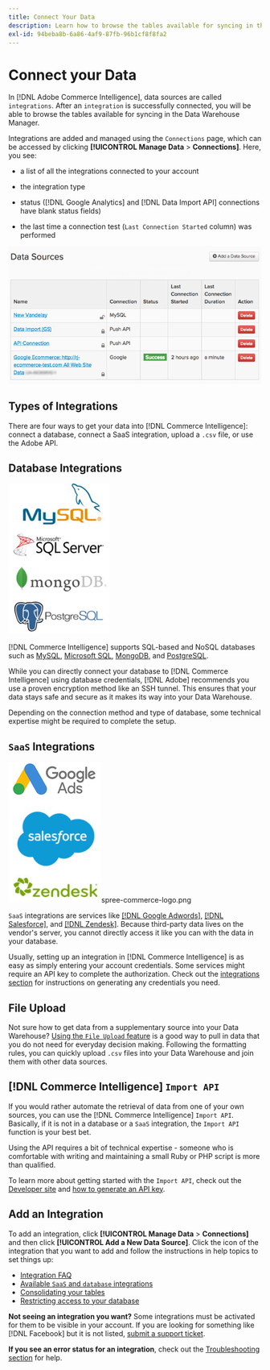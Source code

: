 ```yaml
---
title: Connect Your Data
description: Learn how to browse the tables available for syncing in the Data Warehouse Manager.
exl-id: 94beba8b-6a86-4af9-87fb-96b1cf8f8fa2
---
```

# Connect your Data

In [!DNL Adobe Commerce Intelligence], data sources are called `integrations`. After an `integration` is successfully connected, you will be able to browse the tables available for syncing in the Data Warehouse Manager.

Integrations are added and managed using the `Connections` page, which can be accessed by clicking **[!UICONTROL Manage Data** > **Connections]**. Here, you see:
 
* a list of all the integrations connected to your account

* the integration type

* status ([!DNL Google Analytics] and [!DNL Data Import API] connections have blank status fields)

* the last time a connection test (`Last Connection Started` column) was performed

![Data\_Sources\_Table.png](../../../assets/Data_Sources_Table.png)

## Types of Integrations

There are four ways to get your data into [!DNL Commerce Intelligence]: connect a database, connect a SaaS integration, upload a `.csv` file, or use the Adobe API.

## Database Integrations

![Database\_icons.jpg](../../../assets/Database_icons.jpg)

[!DNL Commerce Intelligence] supports SQL-based and NoSQL databases such as [MySQL](../../importing-data/integrations/mysql-via-ssh-tunnel.md), [Microsoft SQL](../integrations/microsoft-sql-server.md), [MongoDB](../integrations/mongodb-via-ssh-tunnel.md), and [PostgreSQL](../integrations/postgresql.md).

While you can directly connect your database to [!DNL Commerce Intelligence] using database credentials, [!DNL Adobe] recommends you use a proven encryption method like an SSH tunnel. This ensures that your data stays safe and secure as it makes its way into your Data Warehouse.

Depending on the connection method and type of database, some technical expertise might be required to complete the setup.

## `SaaS` Integrations

![](../../../assets/SaaS_icons.jpg)spree-commerce-logo.png

`SaaS` integrations are services like [[!DNL Google Adwords]](../integrations/google-adwords.md), [[!DNL Salesforce]](../integrations/salesforce.md), and [[!DNL Zendesk]](../integrations/zendesk.md). Because third-party data lives on the vendor's server, you cannot directly access it like you can with the data in your database.

Usually, setting up an integration in [!DNL Commerce Intelligence] is as easy as simply entering your account credentials. Some services might require an API key to complete the authorization. Check out the [integrations section](../integrations/integrations.md) for instructions on generating any credentials you need.

## File Upload

Not sure how to get data from a supplementary source into your Data Warehouse? [Using the `File Upload` feature](../connecting-data/using-file-uploader.md) is a good way to pull in data that you do not need for everyday decision making. Following the formatting rules, you can quickly upload `.csv` files into your Data Warehouse and join them with other data sources.

## [!DNL Commerce Intelligence] `Import API`

If you would rather automate the retrieval of data from one of your own sources, you can use the [!DNL Commerce Intelligence] `Import API`. Basically, if it is not in a database or a `SaaS` integration, the `Import API` function is your best bet.

Using the API requires a bit of technical expertise - someone who is comfortable with writing and maintaining a small Ruby or PHP script is more than qualified.

To learn more about getting started with the `Import API`, check out the [Developer site](https://developer.adobe.com/commerce/services/reporting/) and [how to generate an API key](https://developer.adobe.com/commerce/services/reporting/import-api/).

## Add an Integration

To add an integration, click **[!UICONTROL Manage Data** > **Connections]** and then click **[!UICONTROL Add a New Data Source]**. Click the icon of the integration that you want to add and follow the instructions in help topics to set things up:

* [Integration FAQ](https://support.magento.com/hc/en-us/sections/360003161871-Integration-FAQ)
* [Available `SaaS` and `database` integrations](../integrations/integrations.md)
* [Consolidating your tables](../../../best-practices/consolidating-your-tables.md)
* [Restricting access to your database](../../../administrator/account-management/restrict-db-access.md)

**Not seeing an integration you want?** Some integrations must be activated for them to be visible in your account. If you are looking for something like [!DNL Facebook] but it is not listed, [submit a support ticket](https://experienceleague.adobe.com/docs/commerce-knowledge-base/kb/troubleshooting/miscellaneous/mbi-service-policies.html?lang=en).

**If you see an error status for an integration**, check out the [Troubleshooting section](https://support.magento.com/hc/en-us/sections/360003078151) for help.
